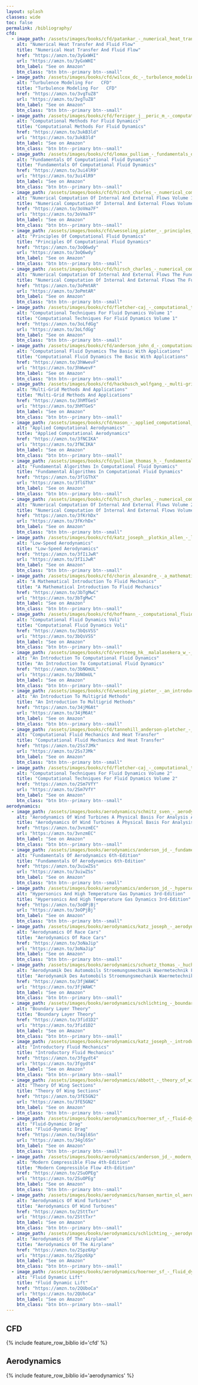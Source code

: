 ```yaml
---
layout: splash
classes: wide
toc: false
permalink: /bibliography/
cfd:
  - image_path: /assets/images/books/cfd/patankar_-_numerical_heat_transfer_and_fluid_flow.jpg
    alt: "Numerical Heat Transfer And Fluid Flow"
    title: "Numerical Heat Transfer And Fluid Flow"
    href: "https://amzn.to/3yGxWHI"
    url: "https://amzn.to/3yGxWHI"
    btn_label: "See on Amazon"
    btn_class: "btn btn--primary btn--small"
  - image_path: /assets/images/books/cfd/wilcox_dc_-_turbulence_modeling_for_cfd.jpg
    alt: "Turbulence Modeling For   CFD"
    title: "Turbulence Modeling For   CFD"
    href: "https://amzn.to/3vgTuZ8"
    url: "https://amzn.to/3vgTuZ8"
    btn_label: "See on Amazon"
    btn_class: "btn btn--primary btn--small"
  - image_path: /assets/images/books/cfd/ferziger_j__peric_m_-_computational_methods_for_fluid_dynamics.jpg
    alt: "Computational Methods For Fluid Dynamics"
    title: "Computational Methods For Fluid Dynamics"
    href: "https://amzn.to/3ukB3ld"
    url: "https://amzn.to/3ukB3ld"
    btn_label: "See on Amazon"
    btn_class: "btn btn--primary btn--small"
  - image_path: /assets/images/books/cfd/lomax_pulliam_-_fundamentals_of_computational_fluid_dynamics.jpg
    alt: "Fundamentals Of Computational Fluid Dynamics"
    title: "Fundamentals Of Computational Fluid Dynamics"
    href: "https://amzn.to/3ui4lR9"
    url: "https://amzn.to/3ui4lR9"
    btn_label: "See on Amazon"
    btn_class: "btn btn--primary btn--small"
  - image_path: /assets/images/books/cfd/hirsch_charles_-_numerical_computation_of_internal_and_external_flows_vol01.jpg
    alt: "Numerical Computation Of Internal And External Flows Volume 1"
    title: "Numerical Computation Of Internal And External Flows Volume 1"
    href: "https://amzn.to/3oVma7F"
    url: "https://amzn.to/3oVma7F"
    btn_label: "See on Amazon"
    btn_class: "btn btn--primary btn--small"
  - image_path: /assets/images/books/cfd/wesseling_pieter_-_principles_of_computational_fluid_dynamics.jpg
    alt: "Principles Of Computational Fluid Dynamics"
    title: "Principles Of Computational Fluid Dynamics"
    href: "https://amzn.to/3oQ6wdy"
    url: "https://amzn.to/3oQ6wdy"
    btn_label: "See on Amazon"
    btn_class: "btn btn--primary btn--small"
  - image_path: /assets/images/books/cfd/hirsch_charles_-_numerical_computation_of_internal_and_external_flows_the_fundamentals_of_computational_fluid_dynamics.jpg
    alt: "Numerical Computation Of Internal And External Flows The Fundamentals Of Computational Fluid Dynamics"
    title: "Numerical Computation Of Internal And External Flows The Fundamentals Of Computational Fluid Dynamics"
    href: "https://amzn.to/3oPmtAR"
    url: "https://amzn.to/3oPmtAR"
    btn_label: "See on Amazon"
    btn_class: "btn btn--primary btn--small"
  - image_path: /assets/images/books/cfd/fletcher-caj_-_computational_techniques_for_fluid_dynamics_vol01.jpg
    alt: "Computational Techniques For Fluid Dynamics Volume 1"
    title: "Computational Techniques For Fluid Dynamics Volume 1"
    href: "https://amzn.to/3oLfdGg"
    url: "https://amzn.to/3oLfdGg"
    btn_label: "See on Amazon"
    btn_class: "btn btn--primary btn--small"
  - image_path: /assets/images/books/cfd/anderson_john_d_-_computational_fluid_dynamics_the_basic_with_applications.jpg
    alt: "Computational Fluid Dynamics The Basic With Applications"
    title: "Computational Fluid Dynamics The Basic With Applications"
    href: "https://amzn.to/3hWwevF"
    url: "https://amzn.to/3hWwevF"
    btn_label: "See on Amazon"
    btn_class: "btn btn--primary btn--small"
  - image_path: /assets/images/books/cfd/hackbusch_wolfgang_-_multi-grid_methods_and_applications.jpg
    alt: "Multi-Grid Methods And Applications"
    title: "Multi-Grid Methods And Applications"
    href: "https://amzn.to/3hMTGeS"
    url: "https://amzn.to/3hMTGeS"
    btn_label: "See on Amazon"
    btn_class: "btn btn--primary btn--small"
  - image_path: /assets/images/books/cfd/mason_-_applied_computational_aerodynamics.jpg
    alt: "Applied Computational Aerodynamics"
    title: "Applied Computational Aerodynamics"
    href: "https://amzn.to/3fNCIKA"
    url: "https://amzn.to/3fNCIKA"
    btn_label: "See on Amazon"
    btn_class: "btn btn--primary btn--small"
  - image_path: /assets/images/books/cfd/pulliam_thomas_h_-_fundamental_algorithms_in_computational_fluid_dynamics.jpg
    alt: "Fundamental Algorithms In Computational Fluid Dynamics"
    title: "Fundamental Algorithms In Computational Fluid Dynamics"
    href: "https://amzn.to/3flGThX"
    url: "https://amzn.to/3flGThX"
    btn_label: "See on Amazon"
    btn_class: "btn btn--primary btn--small"
  - image_path: /assets/images/books/cfd/hirsch_charles_-_numerical_computation_of_internal_and_external_flows_vol02.jpg
    alt: "Numerical Computation Of Internal And External Flows Volume 2"
    title: "Numerical Computation Of Internal And External Flows Volume 2"
    href: "https://amzn.to/3fKrhDx"
    url: "https://amzn.to/3fKrhDx"
    btn_label: "See on Amazon"
    btn_class: "btn btn--primary btn--small"
  - image_path: /assets/images/books/cfd/katz_joseph__plotkin_allen_-_low-speed_aerodynamics.jpg
    alt: "Low-Speed Aerodynamics"
    title: "Low-Speed Aerodynamics"
    href: "https://amzn.to/3fIiJwR"
    url: "https://amzn.to/3fIiJwR"
    btn_label: "See on Amazon"
    btn_class: "btn btn--primary btn--small"
  - image_path: /assets/images/books/cfd/chorin_alexandre_-_a_mathematical_introduction_to_fluid_mechanics.jpg
    alt: "A Mathematical Introduction To Fluid Mechanics"
    title: "A Mathematical Introduction To Fluid Mechanics"
    href: "https://amzn.to/3bTgMwC"
    url: "https://amzn.to/3bTgMwC"
    btn_label: "See on Amazon"
    btn_class: "btn btn--primary btn--small"
  - image_path: /assets/images/books/cfd/hoffmann_-_computational_fluid_dynamics_voli.jpg
    alt: "Computational Fluid Dynamics Voli"
    title: "Computational Fluid Dynamics Voli"
    href: "https://amzn.to/3bQsVSS"
    url: "https://amzn.to/3bQsVSS"
    btn_label: "See on Amazon"
    btn_class: "btn btn--primary btn--small"
  - image_path: /assets/images/books/cfd/versteeg_hk__malalasekera_w_-_an_introduction_to_computational_fluid_dynamics.jpg
    alt: "An Introduction To Computational Fluid Dynamics"
    title: "An Introduction To Computational Fluid Dynamics"
    href: "https://amzn.to/3bNOmUL"
    url: "https://amzn.to/3bNOmUL"
    btn_label: "See on Amazon"
    btn_class: "btn btn--primary btn--small"
  - image_path: /assets/images/books/cfd/wesseling_pieter_-_an_introduction_to_multigrid_methods.jpg
    alt: "An Introduction To Multigrid Methods"
    title: "An Introduction To Multigrid Methods"
    href: "https://amzn.to/34jM6At"
    url: "https://amzn.to/34jM6At"
    btn_label: "See on Amazon"
    btn_class: "btn btn--primary btn--small"
  - image_path: /assets/images/books/cfd/tannehill_anderson-pletcher_-_computational_fluid_mechanics_and_heat_transfer.jpg
    alt: "Computational Fluid Mechanics And Heat Transfer"
    title: "Computational Fluid Mechanics And Heat Transfer"
    href: "https://amzn.to/2Ss7JMk"
    url: "https://amzn.to/2Ss7JMk"
    btn_label: "See on Amazon"
    btn_class: "btn btn--primary btn--small"
  - image_path: /assets/images/books/cfd/fletcher-caj_-_computational_techniques_for_fluid_dynamics_vol02.jpg
    alt: "Computational Techniques For Fluid Dynamics Volume 2"
    title: "Computational Techniques For Fluid Dynamics Volume 2"
    href: "https://amzn.to/2Sm7VfY"
    url: "https://amzn.to/2Sm7VfY"
    btn_label: "See on Amazon"
    btn_class: "btn btn--primary btn--small"
aerodynamics:
  - image_path: /assets/images/books/aerodynamics/schmitz_sven_-_aerodynamics_of_wind_turbines_a_physical_basis_for_analysis_and_design_1st-edition.jpg
    alt: "﻿Aerodynamics Of Wind Turbines A Physical Basis For Analysis And Design 1st-Edition"
    title: "﻿Aerodynamics Of Wind Turbines A Physical Basis For Analysis And Design 1st-Edition"
    href: "https://amzn.to/3vnzmEC"
    url: "https://amzn.to/3vnzmEC"
    btn_label: "See on Amazon"
    btn_class: "btn btn--primary btn--small"
  - image_path: /assets/images/books/aerodynamics/anderson_jd_-_fundamentals_of_aerodynamics_6th-edition.jpg
    alt: "Fundamentals Of Aerodynamics 6th-Edition"
    title: "Fundamentals Of Aerodynamics 6th-Edition"
    href: "https://amzn.to/3uiwZSs"
    url: "https://amzn.to/3uiwZSs"
    btn_label: "See on Amazon"
    btn_class: "btn btn--primary btn--small"
  - image_path: /assets/images/books/aerodynamics/anderson_jd_-_hypersonics_and_high_temperature_gas_dynamics_3rd-edition.jpg
    alt: "Hypersonics And High Temperature Gas Dynamics 3rd-Edition"
    title: "Hypersonics And High Temperature Gas Dynamics 3rd-Edition"
    href: "https://amzn.to/3oOPjBj"
    url: "https://amzn.to/3oOPjBj"
    btn_label: "See on Amazon"
    btn_class: "btn btn--primary btn--small"
  - image_path: /assets/images/books/aerodynamics/katz_joseph_-_aerodynamics_of_race_cars.jpg
    alt: "Aerodynamics Of Race Cars"
    title: "Aerodynamics Of Race Cars"
    href: "https://amzn.to/3oNaJip"
    url: "https://amzn.to/3oNaJip"
    btn_label: "See on Amazon"
    btn_class: "btn btn--primary btn--small"
  - image_path: /assets/images/books/aerodynamics/schuetz_thomas_-_hucho_-_aerodynamik_des_automobils_stroemungsmechanik_waermetechnik_fahrdynamik_komfort_6th-edition.jpg
    alt: "Aerodynamik Des Automobils Stroemungsmechanik Waermetechnik Fahrdynamik Komfort 6th-Edition"
    title: "Aerodynamik Des Automobils Stroemungsmechanik Waermetechnik Fahrdynamik Komfort 6th-Edition"
    href: "https://amzn.to/3fjWAWC"
    url: "https://amzn.to/3fjWAWC"
    btn_label: "See on Amazon"
    btn_class: "btn btn--primary btn--small"
  - image_path: /assets/images/books/aerodynamics/schlichting_-_boundary_layer_theory.jpg
    alt: "Boundary Layer Theory"
    title: "Boundary Layer Theory"
    href: "https://amzn.to/3fid1D2"
    url: "https://amzn.to/3fid1D2"
    btn_label: "See on Amazon"
    btn_class: "btn btn--primary btn--small"
  - image_path: /assets/images/books/aerodynamics/katz_joseph_-_introductory_fluid_mechanics.jpg
    alt: "Introductory Fluid Mechanics"
    title: "Introductory Fluid Mechanics"
    href: "https://amzn.to/3fgydt4"
    url: "https://amzn.to/3fgydt4"
    btn_label: "See on Amazon"
    btn_class: "btn btn--primary btn--small"
  - image_path: /assets/images/books/aerodynamics/abbott_-_theory_of_wing_sections.jpg
    alt: "Theory Of Wing Sections"
    title: "Theory Of Wing Sections"
    href: "https://amzn.to/3fE5GN2"
    url: "https://amzn.to/3fE5GN2"
    btn_label: "See on Amazon"
    btn_class: "btn btn--primary btn--small"
  - image_path: /assets/images/books/aerodynamics/hoerner_sf_-_fluid-dynamic_drag_1965.jpg
    alt: "Fluid-Dynamic Drag"
    title: "Fluid-Dynamic Drag"
    href: "https://amzn.to/34gl6Sn"
    url: "https://amzn.to/34gl6Sn"
    btn_label: "See on Amazon"
    btn_class: "btn btn--primary btn--small"
  - image_path: /assets/images/books/aerodynamics/anderson_jd_-_modern_compressible_flow_4th-edition.jpg
    alt: "Modern Compressible Flow 4th-Edition"
    title: "Modern Compressible Flow 4th-Edition"
    href: "https://amzn.to/2SuOPEg"
    url: "https://amzn.to/2SuOPEg"
    btn_label: "See on Amazon"
    btn_class: "btn btn--primary btn--small"
  - image_path: /assets/images/books/aerodynamics/hansen_martin_ol_aerodynamics_of_wind_turbines.jpg
    alt: "Aerodynamics Of Wind Turbines"
    title: "Aerodynamics Of Wind Turbines"
    href: "https://amzn.to/2SttTxr"
    url: "https://amzn.to/2SttTxr"
    btn_label: "See on Amazon"
    btn_class: "btn btn--primary btn--small"
  - image_path: /assets/images/books/aerodynamics/schlichting_-_aerodynamics_of_the_airplane.jpg
    alt: "Aerodynamics Of The Airplane"
    title: "Aerodynamics Of The Airplane"
    href: "https://amzn.to/2Spz6Xp"
    url: "https://amzn.to/2Spz6Xp"
    btn_label: "See on Amazon"
    btn_class: "btn btn--primary btn--small"
  - image_path: /assets/images/books/aerodynamics/hoerner_sf_-_fluid_dynamic_lift_1985.jpg
    alt: "Fluid Dynamic Lift"
    title: "Fluid Dynamic Lift"
    href: "https://amzn.to/2QUboCa"
    url: "https://amzn.to/2QUboCa"
    btn_label: "See on Amazon"
    btn_class: "btn btn--primary btn--small"
---
```


## CFD

{% include feature_row_biblio id='cfd' %}

## Aerodynamics

{% include feature_row_biblio id='aerodynamics' %}
